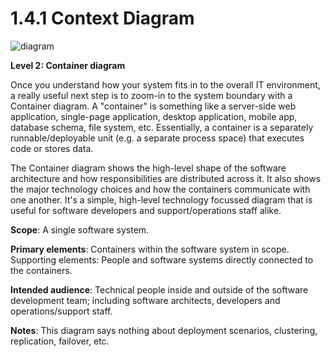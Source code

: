 # 1.4.1 Context Diagram

![diagram](https://www.plantuml.com/plantuml/svg/0/bPDDRzim343l_XLSBcknBhxij5E3DbWxf6sG3mmx1QpD9XfaIH2f5VdtevmuRf0KGq-MAFBfcQQlMJ1AQcpnoRZAfffW8nBuUrb6V1skZMpISsAAbNT2JeQLRqgieq7trwQGofjlNwSMdImV9gL58HODhMuq6usZE0oPNKn6lv-MYzMl-yNTQZB-CNwylRWiYYb5zkw2Kw2umhenxWe6yxo3KTuPbeZYuq33RG3y2zmxLRPMSuAFkXfSTXpJdHnOVUxxl4CLO5NvvAG7KXEitn9f-dY_pAKB4mb6Q-q6T1bQKnpU-Ot8Jl78P6-jiLbwte9tC4DZkGLl27ZBGWsy-0XSRQXErhZr5JJeSAqhG5Ttokqs16-SD2h3Aj4x21wRiX4wkHI-m8omak6VS_TBhcQqbCd5Z6mBFVDoSr8f7slj6hpgn7GvA4PlyY4_Cl_d_Ecnl5iifdC5PjufgzLUXbedQKVypA0vaZv0thaUJTKPwOVSKUfFkFl-V2BtFmZtHwgxQyGUqe_G-meQxOkAQsrc_cV-0G00)

**Level 2: Container diagram**

Once you understand how your system fits in to the overall IT environment, a really useful next step is to zoom-in to the system boundary with a Container diagram. A "container" is something like a server-side web application, single-page application, desktop application, mobile app, database schema, file system, etc. Essentially, a container is a separately runnable/deployable unit (e.g. a separate process space) that executes code or stores data.

The Container diagram shows the high-level shape of the software architecture and how responsibilities are distributed across it. It also shows the major technology choices and how the containers communicate with one another. It's a simple, high-level technology focussed diagram that is useful for software developers and support/operations staff alike.

**Scope**: A single software system.

**Primary elements**: Containers within the software system in scope.
Supporting elements: People and software systems directly connected to the containers.

**Intended audience**: Technical people inside and outside of the software development team; including software architects, developers and operations/support staff.

**Notes**: This diagram says nothing about deployment scenarios, clustering, replication, failover, etc.